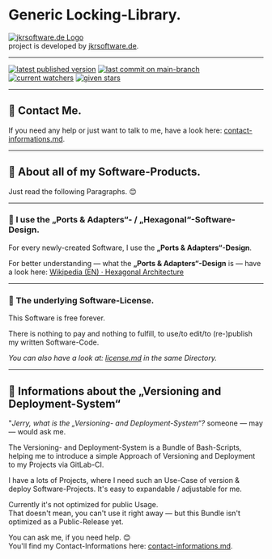 # Generic Locking-Library.

[![jkrsoftware.de Logo](https://jkrprojects-static-files-993857686066.s3.eu-central-1.amazonaws.com/static-images/project-logos/jkrsoftware.de_250x69.png)](https://www.jkrsoftware.de)<br />
project is developed by [jkrsoftware.de](https://www.jkrsoftware.de).

---

[![latest published version](https://badgen.net/maven/v/maven-central/one.jkr.de.jkrsoftware.entity.locking.libraries/Generic-Locking-Library)](https://s01.oss.sonatype.org/content/repositories/public/one/jkr/de/jkrsoftware/entity/locking/libraries/Generic-Locking-Library/)
[![last commit on main-branch](https://badgen.net/github/last-commit/jkrsoftware-de/Generic-Locking-Library/main)](https://github.com/jkrsoftware-de/Generic-Locking-Library/commit/main)
[![current watchers](https://badgen.net/github/watchers/jkrsoftware-de/Generic-Locking-Library)](https://github.com/jkrsoftware-de/Generic-Locking-Library/watchers)
[![given stars](https://badgen.net/github/stars/jkrsoftware-de/Generic-Locking-Library)](https://github.com/jkrsoftware-de/Generic-Locking-Library/stargazers)

---

## 💬 Contact Me.
If you need any help or just want to talk to me, have a look here: [contact-informations.md](contact-informations.md).

---

## 📕 About all of my Software-Products.
Just read the following Paragraphs. 😊

---

### 📃 I use the „Ports & Adapters“- / „Hexagonal“-Software-Design.
For every newly-created Software, I use the **„Ports & Adapters“-Design**.

For better understanding — what the **„Ports & Adapters“-Design** is — have a look here: [Wikipedia (EN) · Hexagonal Architecture](https://en.wikipedia.org/wiki/Hexagonal_architecture_(software))

---

### 📃 The underlying Software-License.
This Software is free forever.

There is nothing to pay and nothing to fulfill, to use/to edit/to (re-)publish my written Software-Code.

*You can also have a look at: [license.md](license.md) in the same Directory.*

---

## 💬 Informations about the „Versioning and Deployment-System“

"*Jerry, what is the „Versioning- and Deployment-System“?* someone — may — would ask me.

The Versioning- and Deployment-System is a Bundle of Bash-Scripts, helping me to introduce a simple Approach of
Versioning and Deployment to my Projects via GitLab-CI.

I have a lots of Projects, where I need such an Use-Case of version & deploy Software-Projects.
It's easy to expandable / adjustable for me.

Currently it's not optimized for public Usage.<br />
That doesn't mean, you can't use it right away — but this Bundle isn't optimized as a Public-Release yet.

You can ask me, if you need help. 😊<br />
You'll find my Contact-Informations here: [contact-informations.md](../contact-informations.md).